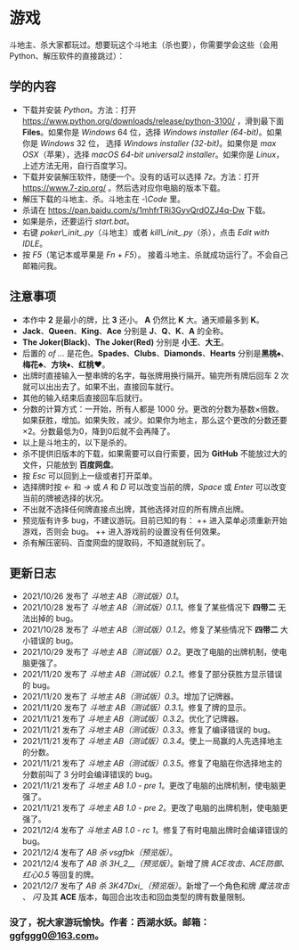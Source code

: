 # 游戏
斗地主、杀大家都玩过。想要玩这个斗地主（杀也要），你需要学会这些（会用Python、解压软件的直接跳过）：
## 学的内容
+ 下载并安装 *Python*。方法：打开 https://www.python.org/downloads/release/python-3100/ ，滑到最下面 **Files**。如果你是 *Windows* 64 位，选择 *Windows installer (64-bit)*。如果你是 *Windows* 32 位， 选择 *Windows installer (32-bit)*。如果你是 *max OSX*（苹果），选择 *macOS 64-bit universal2 installer*。如果你是 *Linux*，上述方法无用，自行百度学习。 
+ 下载并安装解压软件，随便一个。没有的话可以选择 *7z*。方法：打开 https://www.7-zip.org/ 。然后选对应你电脑的版本下载。
+ 解压下载的斗地主、杀。斗地主在 *-\Code* 里。
+ 杀请在 https://pan.baidu.com/s/1mhfrTRi3GyvQrdOZJ4q-Dw 下载。
+ 如果是杀，还要运行 *start.bat*。
+ 右键 *poker\\\__init__.py*（斗地主）或者 *kill\\\__init__.py*（杀），点击 *Edit with IDLE*。
+ 按 *F5*（笔记本或苹果是 *Fn* + *F5*）。
接着斗地主、杀就成功运行了。不会自己邮箱问我。
## 注意事项
+ 本作中 **2** 是最小的牌，比 **3** 还小。 **A** 仍然比 **K** 大。通天顺最多到 **K**。
+ **Jack**、**Queen**、**King**、**Ace** 分别是 **J**、**Q**、**K**、**A** 的全称。
+ **The Joker(Black)**、**The Joker(Red)** 分别是 **小王**、**大王**。
+ 后置的 *of ...* 是花色。**Spades**、**Clubs**、**Diamonds**、**Hearts** 分别是**黑桃♠**、**梅花♣**、**方块♦**、**红桃♥**。
+ 出牌时直接输入一整串牌的名字，每张牌用换行隔开。输完所有牌后回车 2 次就可以出出去了。如果不出，直接回车就行。
+ 其他的输入结束后直接回车后就行。
+ 分数的计算方式：一开始，所有人都是 1000 分。更改的分数为基数×倍数。如果获胜，增加。如果失败，减少。如果你为地主，那么这个更改的分数还要×2。分数最低为0，降到0后就不会再降了。
+ 以上是斗地主的，以下是杀的。
+ 杀不提供旧版本的下载，如果需要可以自行索要，因为 **GitHub** 不能放过大的文件，只能放到 **百度网盘**。
+ 按 *Esc* 可以回到上一级或者打开菜单。
+ 选择牌时按 *←* 和 *→* 或 *A* 和 *D* 可以改变当前的牌，*Space* 或 *Enter* 可以改变当前的牌被选择的状况。
+ 不出就不选择任何牌直接点出牌，其他选择对应的所有牌点出牌。
+ 预览版有许多 bug，不建议游玩。目前已知的有：
++ 进入菜单必须重新开始游戏，否则会 bug。
++ 进入游戏前的设置没有任何效果。
+ 杀有解压密码、百度网盘的提取码，不知道就别玩了。
## 更新日志
+ 2021/10/26 发布了 *斗地主 AB（测试版）0.1*。
+ 2021/10/28 发布了 *斗地主 AB（测试版）0.1.1*。修复了某些情况下 **四带二** 无法出掉的 bug。
+ 2021/10/28 发布了 *斗地主 AB（测试版）0.1.2*。修复了某些情况下 **四带二** 大小错误的 bug。
+ 2021/10/29 发布了 *斗地主 AB（测试版）0.2*。更改了电脑的出牌机制，使电脑更强了。
+ 2021/11/20 发布了 *斗地主 AB（测试版）0.2.1*。修复了部分获胜方显示错误的 bug。
+ 2021/11/20 发布了 *斗地主 AB（测试版）0.3*。增加了记牌器。
+ 2021/11/20 发布了 *斗地主 AB（测试版）0.3.1*。修复了牌的显示。
+ 2021/11/21 发布了 *斗地主 AB（测试版）0.3.2*。优化了记牌器。
+ 2021/11/21 发布了 *斗地主 AB（测试版）0.3.3*。修复了编译错误的 bug。
+ 2021/11/21 发布了 *斗地主 AB（测试版）0.3.4*。使上一局赢的人先选择地主的分数。
+ 2021/11/21 发布了 *斗地主 AB（测试版）0.3.5*。修复了电脑在你选择地主的分数前叫了 3 分时会编译错误的 bug。
+ 2021/11/21 发布了 *斗地主 AB 1.0 - pre 1*。更改了电脑的出牌机制，使电脑更强了。
+ 2021/11/21 发布了 *斗地主 AB 1.0 - pre 2*。更改了电脑的出牌机制，使电脑更强了。
+ 2021/12/4 发布了 *斗地主 AB 1.0 - rc 1*。修复了有时电脑出牌时会编译错误的 bug。
+ 2021/12/4 发布了 *AB 杀 vsgfbk（预览版）*。
+ 2021/12/4 发布了 *AB 杀 3H_2__（预览版）*。新增了牌 *ACE攻击*、*ACE防御*、*红心0.5* 等回复的牌。
+ 2021/12/7 发布了 *AB 杀 3K47Dxi_（预览版）*。新增了一个角色和牌 *魔法攻击* 、 *闪* 及其 **ACE** 版本，每回合出攻击和回血类型的牌有数量限制。
### 没了，祝大家游玩愉快。作者：西湖水妖。邮箱：ggfggg0@163.com。
